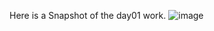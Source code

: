 Here is a Snapshot of the day01 work.
![image](https://github.com/DavisNoah02/21-days-of-JAVASCRIPT/assets/150019140/ae759231-6d9b-4f20-ba7f-af8d89624975)
